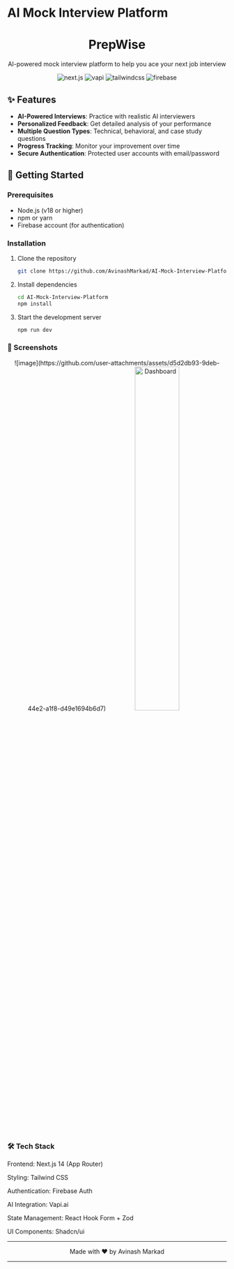 # AI Mock Interview Platform

<div align="center">
  <h1>PrepWise</h1>
  <p>AI-powered mock interview platform to help you ace your next job interview</p>
  
  <div>
    <img src="https://img.shields.io/badge/-Next.JS-black?style=for-the-badge&logoColor=white&logo=nextdotjs&color=black" alt="next.js" />
    <img src="https://img.shields.io/badge/-Vapi-white?style=for-the-badge&color=5dfeca" alt="vapi" />
    <img src="https://img.shields.io/badge/-Tailwind_CSS-black?style=for-the-badge&logoColor=white&logo=tailwindcss&color=06B6D4" alt="tailwindcss" />
    <img src="https://img.shields.io/badge/-Firebase-black?style=for-the-badge&logoColor=white&logo=firebase&color=DD2C00" alt="firebase" />
  </div>
</div>

## ✨ Features

- **AI-Powered Interviews**: Practice with realistic AI interviewers
- **Personalized Feedback**: Get detailed analysis of your performance
- **Multiple Question Types**: Technical, behavioral, and case study questions
- **Progress Tracking**: Monitor your improvement over time
- **Secure Authentication**: Protected user accounts with email/password

## 🚀 Getting Started

### Prerequisites
- Node.js (v18 or higher)
- npm or yarn
- Firebase account (for authentication)

### Installation
1. Clone the repository
   ```bash
   git clone https://github.com/AvinashMarkad/AI-Mock-Interview-Platform.git
   
2. Install dependencies
    ```bash
    cd AI-Mock-Interview-Platform
    npm install

3. Start the development server
    ```bash
    npm run dev

### 📸 Screenshots
<div align="center"> 
  ![image](https://github.com/user-attachments/assets/d5d2db93-9deb-44e2-a1f8-d49e1694b6d7)

  <img src="/screenshots/dashboard.png" width="45%" alt="Dashboard" />
</div>

### 🛠️ Tech Stack
Frontend: Next.js 14 (App Router)

Styling: Tailwind CSS

Authentication: Firebase Auth

AI Integration: Vapi.ai

State Management: React Hook Form + Zod

UI Components: Shadcn/ui

----------------------------------------------------------------------------------------

<div align="center"> Made with ❤️ by Avinash Markad </div>

----------------------------------------------------------------------------------------

